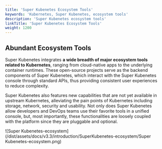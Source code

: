 ```yaml
---
title: 'Super Kubenetes Ecosystem Tools'
keywords: 'Kubernetes, Super Kubenetes, ecosystem tools'
description: 'Super Kubenetes ecosystem tools'
linkTitle: 'Super Kubenetes Ecosystem Tools'
weight: 1200
---
```


## Abundant Ecosystem Tools

Super Kubenetes integrates **a wide breadth of major ecosystem tools related to Kubernetes**, ranging from cloud-native apps to the underlying container runtimes. These open-source projects serve as the backend components of Super Kubenetes, which interact with the Super Kubenetes console through standard APIs, thus providing consistent user experiences to reduce complexity.

Super Kubenetes also features new capabilities that are not yet available in upstream Kubernetes, alleviating the pain points of Kubernetes including storage, network, security and usability. Not only does Super Kubenetes allow developers and DevOps teams use their favorite tools in a unified console, but, most importantly, these functionalities are loosely coupled with the platform since they are pluggable and optional.

![Super Kubenetes-ecosystem](/dist/assets/docs/v3.3/introduction/SuperKubenetes-ecosystem/Super Kubenetes-ecosystem.png)
